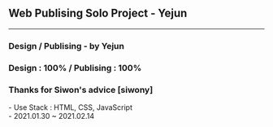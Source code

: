  ## Web Publising Solo Project - Yejun 
  ------------------------------------------------------
<h3> Design / Publising - by Yejun</h3>
<h3> Design : 100% / Publising : 100%</h3>
<h3> Thanks for Siwon's advice [siwony]</h3>
- Use Stack : HTML, CSS, JavaScript<br>
- 2021.01.30 ~ 2021.02.14
